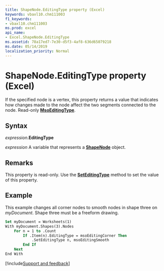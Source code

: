 ```yaml
---
title: ShapeNode.EditingType property (Excel)
keywords: vbaxl10.chm111003
f1_keywords:
- vbaxl10.chm111003
ms.prod: excel
api_name:
- Excel.ShapeNode.EditingType
ms.assetid: 78a17ed7-7e30-d5f3-4af8-636d65079218
ms.date: 05/14/2019
localization_priority: Normal
---
```



# ShapeNode.EditingType property (Excel)

If the specified node is a vertex, this property returns a value that indicates how changes made to the node affect the two segments connected to the node. Read-only **[MsoEditingType](Office.MsoEditingType.md)**.


## Syntax

_expression_.**EditingType**

_expression_ A variable that represents a **[ShapeNode](Excel.ShapeNode.md)** object.


## Remarks

This property is read-only. Use the **[SetEditingType](Excel.ShapeNodes.SetEditingType.md)** method to set the value of this property.


## Example

This example changes all corner nodes to smooth nodes in shape three on _myDocument_. Shape three must be a freeform drawing.

```vb
Set myDocument = Worksheets(1) 
With myDocument.Shapes(3).Nodes 
    For n = 1 to .Count 
        If .Item(n).EditingType = msoEditingCorner Then 
            .SetEditingType n, msoEditingSmooth 
        End If 
    Next 
End With
```




[!include[Support and feedback](~/includes/feedback-boilerplate.md)]
